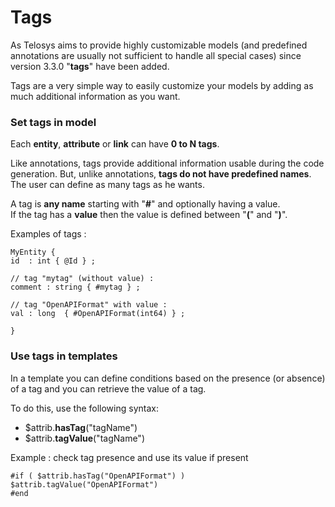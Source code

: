 # Tags

As Telosys aims to provide highly customizable models (and predefined annotations are usually not sufficient to handle all special cases) since version 3.3.0 "**tags**" have been added.

Tags are a very simple way to easily customize your models by adding as much additional information as you want.

### Set tags in model

Each **entity**, **attribute** or **link** can have **0 to N tags**.&#x20;

Like annotations, tags provide additional information usable during the code generation. But, unlike annotations, **tags do not have predefined names**. The user can define as many tags as he wants.

A tag is **any name** starting with "**#**" and optionally having a value.\
If the tag has a **value** then the value is defined between "**(**" and "**)**".

Examples of tags :

```
MyEntity {
id  : int { @Id } ;

// tag "mytag" (without value) :
comment : string { #mytag } ;

// tag "OpenAPIFormat" with value :
val : long  { #OpenAPIFormat(int64) } ;

}
```



### Use tags in templates

In a template you can define conditions based on the presence (or absence) of a tag and you can retrieve the value of a tag.

To do this, use the following syntax:

* $attrib.**hasTag**("tagName")
* $attrib.**tagValue**("tagName")

Example : check tag presence and use its value if present

```
#if ( $attrib.hasTag("OpenAPIFormat") )  
$attrib.tagValue("OpenAPIFormat")
#end
```
